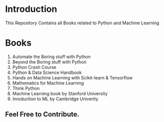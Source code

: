 # Introduction

This Repository Contains all Books related to Python and Machine Learning

# Books

1. Automate the Boring stuff with Python
2. Beyond the Boring stuff with Python 
3. Python Crash Course
4. Python & Data Science Handbook
5. Hands on Machine Learning with Scikit-learn & Tensorflow
6. Mathematics for Machine Learning
7. Think Python
8. Machine Learning book by Stanford University
9. Inroduction to ML by Cambridge Univerity

## Feel Free to Contribute.
